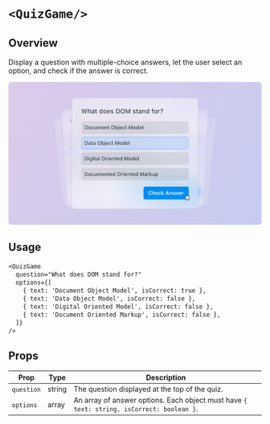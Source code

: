 # `<QuizGame/>`

## Overview

Display a question with multiple-choice answers, let the user select an option, and check if the answer is correct.

<img src="quiz-game.png" width="800" />

## Usage

```mdx
<QuizGame
  question="What does DOM stand for?"
  options={[
    { text: 'Document Object Model', isCorrect: true },
    { text: 'Data Object Model', isCorrect: false },
    { text: 'Digital Oriented Model', isCorrect: false },
    { text: 'Document Oriented Markup', isCorrect: false },
  ]}
/>
```

## Props

| Prop       | Type   | Description                                                                               |
| ---------- | ------ | ----------------------------------------------------------------------------------------- |
| `question` | string | The question displayed at the top of the quiz.                                            |
| `options`  | array  | An array of answer options. Each object must have `{ text: string, isCorrect: boolean }`. |
